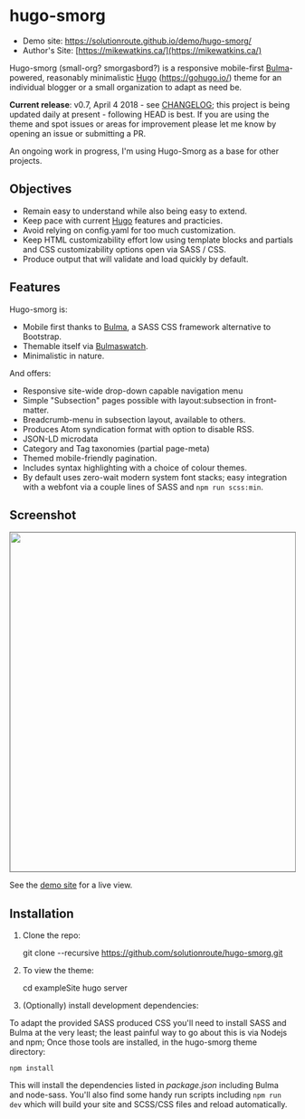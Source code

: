 # hugo-smorg 

* Demo site: https://solutionroute.github.io/demo/hugo-smorg/
* Author's Site: [https://mikewatkins.ca/](https://mikewatkins.ca/)

Hugo-smorg (small-org? smorgasbord?) is a responsive mobile-first
[Bulma][]-powered, reasonably minimalistic [Hugo][] (https://gohugo.io/) theme
for an individual blogger or a small organization to adapt as need be.

**Current release**: v0.7, April 4 2018 - see [CHANGELOG](./CHANGELOG.md); this
project is being updated daily at present - following HEAD is best. If you are
using the theme and spot issues or areas for improvement please let me know by
opening an issue or submitting a PR.

An ongoing work in progress, I'm using Hugo-Smorg as a base for other projects. 

## Objectives

* Remain easy to understand while also being easy to extend.
* Keep pace with current [Hugo][] features and practicies.
* Avoid relying on config.yaml for too much customization.
* Keep HTML customizability effort low using template blocks and partials and
  CSS customizability options open via SASS / CSS.
* Produce output that will validate and load quickly by default.

## Features

Hugo-smorg is:

* Mobile first thanks to [Bulma][], a SASS CSS framework alternative to
  Bootstrap.
* Themable itself via [Bulmaswatch][].
* Minimalistic in nature. 

And offers:

* Responsive site-wide drop-down capable navigation menu
* Simple "Subsection" pages possible with layout:subsection in front-matter.
* Breadcrumb-menu in subsection layout, available to others.
* Produces Atom syndication format with option to disable RSS.
* JSON-LD microdata
* Category and Tag taxonomies (partial page-meta)
* Themed mobile-friendly pagination.
* Includes syntax highlighting with a choice of colour themes.
* By default uses zero-wait modern system font stacks; easy integration with
  a webfont via a couple lines of SASS and `npm run scss:min`.

## Screenshot

<img src="https://raw.githubusercontent.com/solutionroute/hugo-smorg/master/images/tn.png" width="900" height="600" style="border: 1px solid grey">

See the [demo site][] for a live view.

## Installation

1. Clone the repo:

	git clone --recursive https://github.com/solutionroute/hugo-smorg.git

2. To view the theme:

	cd exampleSite
	hugo server

3. (Optionally) install development dependencies:

To adapt the provided SASS produced CSS you'll need to install SASS and Bulma
at the very least; the least painful way to go about this is via Nodejs and
npm; Once those tools are installed, in the hugo-smorg theme directory:

	npm install

This will install the dependencies listed in _package.json_ including Bulma and
node-sass. You'll also find some handy run scripts including `npm run dev`
which will build your site and SCSS/CSS files and reload automatically.

[Hugo]: https://gohugo.io/
[demo site]: https://solutionroute.github.io/demo/hugo-smorg/
[Bulma]: https://bulma.io/ 
[Bulmaswatch]: https://jenil.github.io/bulmaswatch/
